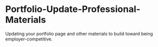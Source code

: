 # Portfolio-Update-Professional-Materials
Updating your portfolio page and other materials to build toward being employer-competitive.
